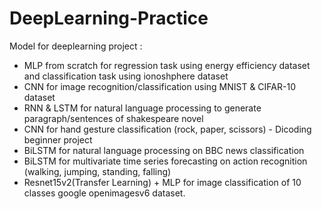 # DeepLearning-Practice

Model for deeplearning project :
 - MLP from scratch for regression task using energy efficiency dataset and classification task using ionoshphere dataset 
 - CNN for image recognition/classification using MNIST & CIFAR-10 dataset
 - RNN & LSTM for natural language processing to generate paragraph/sentences of shakespeare novel
 - CNN for hand gesture classification (rock, paper, scissors) - Dicoding beginner project
 - BiLSTM for natural language processing on BBC news classification
 - BiLSTM for multivariate time series forecasting on action recognition (walking, jumping, standing, falling)
 - Resnet15v2(Transfer Learning) + MLP for image classification of 10 classes google openimagesv6 dataset.

